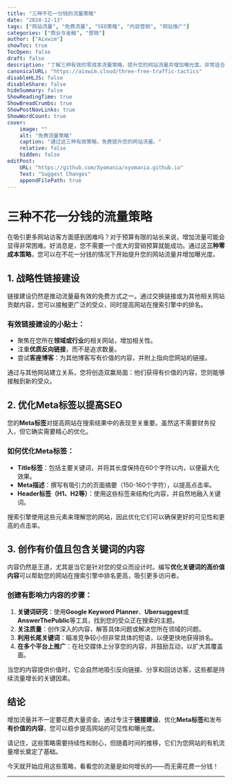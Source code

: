```yaml
---
title: "三种不花一分钱的流量策略"
date: "2024-12-13"
tags: ["网站流量", "免费流量", "SEO策略", "内容营销", "网站推广"]
categories: ["商业与金融", "营销"]
author: ["Aixwim"]
showToc: true
TocOpen: false
draft: false
description: "了解三种有效的零成本流量策略，提升您的网站流量并增加曝光度。非常适合预算有限的站长。"
canonicalURL: "https://aixwim.cloud/three-free-traffic-tactics"
disableHLJS: false
disableShare: false
hideSummary: false
ShowReadingTime: true
ShowBreadCrumbs: true
ShowPostNavLinks: true
ShowWordCount: true
cover:
    image: ""
    alt: "免费流量策略"
    caption: "通过这三种有效策略，免费提升您的网站流量。"
    relative: false
    hidden: false
editPost:
    URL: "https://github.com/Xyomania/xyomania.github.io"
    Text: "Suggest Changes"
    appendFilePath: true
---
```


# 三种不花一分钱的流量策略

在吸引更多网站访客方面感到困难吗？对于预算有限的站长来说，增加流量可能会显得非常困难。好消息是，您不需要一个庞大的营销预算就能成功。通过这**三种零成本策略**，您可以在不花一分钱的情况下开始提升您的网站流量并增加曝光度。

## 1. **战略性链接建设**

链接建设仍然是推动流量最有效的免费方式之一。通过交换链接或为其他相关网站贡献内容，您可以接触更广泛的受众，同时提高网站在搜索引擎中的排名。

### 有效链接建设的小贴士：
- 聚焦在您所在**领域或行业**的相关网站，增加相关性。
- 注重**优质反向链接**，而不是追求数量。
- 尝试**客座博客**：为其他博客写有价值的内容，并附上指向您网站的链接。

通过与其他网站建立关系，您将创造双赢局面：他们获得有价值的内容，您则能够接触到新的受众。

## 2. **优化Meta标签以提高SEO**

您的**Meta标签**对提高网站在搜索结果中的表现至关重要。虽然这不需要财务投入，但它确实需要精心的优化。

### 如何优化Meta标签：
- **Title标签**：包括主要关键词，并将其长度保持在60个字符以内，以便最大化效果。
- **Meta描述**：撰写有吸引力的页面摘要（150-160个字符），以提高点击率。
- **Header标签（H1、H2等）**：使用这些标签来结构化内容，并自然地融入关键词。

搜索引擎使用这些元素来理解您的网站，因此优化它们可以确保更好的可见性和更高的点击率。

## 3. **创作有价值且包含关键词的内容**

内容仍然是王道，尤其是当它是针对您的受众而设计时。编写**优化关键词的高价值内容**可以帮助您的网站在搜索引擎中排名更高，吸引更多访问者。

### 创建有影响力内容的步骤：
1. **关键词研究**：使用**Google Keyword Planner**、**Ubersuggest**或**AnswerThePublic**等工具，找到您的受众正在搜索的主题。
2. **关注质量**：创作深入的内容，解答具体问题或解决您所在领域的问题。
3. **利用长尾关键词**：瞄准竞争较小但非常具体的短语，以便更快地获得排名。
4. **在多个平台上推广**：在社交媒体上分享您的内容，并鼓励互动，以扩大其覆盖面。

当您的内容提供价值时，它会自然地吸引反向链接、分享和回访访客，这些都是持续流量增长的关键因素。

## 结论

增加流量并不一定要花费大量资金。通过专注于**链接建设**、优化**Meta标签**和发布**有价值的内容**，您可以稳步提高网站的可见性和曝光度。

请记住，这些策略需要持续性和耐心，但随着时间的推移，它们为您网站的有机流量增长奠定了基础。

今天就开始应用这些策略，看看您的流量是如何增长的——而无需花费一分钱！

---
